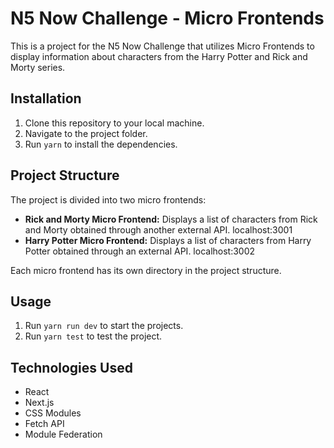 # N5 Now Challenge - Micro Frontends

This is a project for the N5 Now Challenge that utilizes Micro Frontends to display information about characters from the Harry Potter and Rick and Morty series.

## Installation

1. Clone this repository to your local machine.
2. Navigate to the project folder.
3. Run `yarn` to install the dependencies.

## Project Structure

The project is divided into two micro frontends:

- **Rick and Morty Micro Frontend:** Displays a list of characters from Rick and Morty obtained through another external API. localhost:3001
- **Harry Potter Micro Frontend:** Displays a list of characters from Harry Potter obtained through an external API. localhost:3002

Each micro frontend has its own directory in the project structure.

## Usage

1. Run `yarn run dev` to start the projects.
2. Run `yarn test` to test the project.

## Technologies Used

- React
- Next.js
- CSS Modules
- Fetch API
- Module Federation
